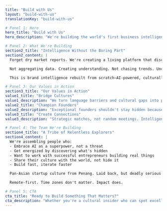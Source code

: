 ```yaml
---
title: "Build with Us"
layout: "build-with-us"
translationKey: "build-with-us"

# Panel 1: Hero
hero_title: "Build with Us"
hero_description: "We're building the world's first business intelligence platform for exceptional Global South brands—and we're doing it differently."

# Panel 2: What We're Building
section2_title: "Intelligence Without the Boring Part"
section2_content: |
  Forget dry market reports. We're creating a living platform that discovers, translates, and connects exceptional founder-led brands across BRICS+ markets with the partners and capital they deserve.

  Not aggregating data. Creating understanding. Not chasing trends. Uncovering excellence where others aren't looking.

  This is brand intelligence rebuilt from scratch—AI-powered, culturally fluent, relentlessly curious.

# Panel 3: Our Values in Action
section3_title: "Our Values in Action"
value1_title: "Bridge Cultures"
value1_description: "We turn language barriers and cultural gaps into pathways for connection."
value2_title: "Champion Founders"
value2_description: "Exceptional founders shouldn't stay hidden because of geography or language."
value3_title: "Create Connections"
value3_description: "Strategic matches, not random meetings. Intelligence that matters."

# Panel 4: The Team We're Building
section4_title: "A Tribe of Relentless Explorers"
section4_content: |
  We're assembling people who:
  - Embrace AI as a superpower, not a threat
  - Get energized by discovering what's hidden
  - Want to work with successful entrepreneurs building real things
  - Share their culture with the world, not hide it
  - Build fast, iterate faster

  Pan-Asian startup culture from Penang. Laid back, but deadly serious about our mission.

  Remote-first. Time zones don't matter. Impact does.

# Panel 5: CTA
cta_title: "Ready to Build Something That Matters?"
cta_description: "Whether you're a cultural insider who can spot excellence in your market, an AI-savvy researcher, a relationship builder, or someone who just sees what we're doing and wants in—let's talk."
---
```

